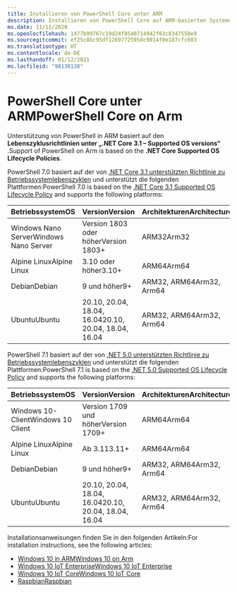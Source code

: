 ```yaml
---
title: Installieren von PowerShell Core unter ARM
description: Installieren von PowerShell Core auf ARM-basierten Systemen
ms.date: 11/11/2020
ms.openlocfilehash: 1477b99767c19d24f8540714942f63c8347550e9
ms.sourcegitcommit: ef25c8bc95df12697725958c9814f0e187cfc683
ms.translationtype: HT
ms.contentlocale: de-DE
ms.lasthandoff: 01/12/2021
ms.locfileid: "98130138"
---
```

# <a name="powershell-core-on-arm"></a><span data-ttu-id="a7459-103">PowerShell Core unter ARM</span><span class="sxs-lookup"><span data-stu-id="a7459-103">PowerShell Core on Arm</span></span>

<span data-ttu-id="a7459-104">Unterstützung von PowerShell in ARM basiert auf den **Lebenszyklusrichtlinien unter „.NET Core 3.1 – Supported OS versions“** .</span><span class="sxs-lookup"><span data-stu-id="a7459-104">Support of PowerShell on Arm is based on the **.NET Core Supported OS Lifecycle Policies**.</span></span>

<span data-ttu-id="a7459-105">PowerShell 7.0 basiert auf der von [.NET Core 3.1 unterstützten Richtlinie zu Betriebssystemlebenszyklen](https://github.com/dotnet/core/blob/master/release-notes/3.1/3.1-supported-os.md) und unterstützt die folgenden Plattformen:</span><span class="sxs-lookup"><span data-stu-id="a7459-105">PowerShell 7.0 is based on the [.NET Core 3.1 Supported OS Lifecycle Policy](https://github.com/dotnet/core/blob/master/release-notes/3.1/3.1-supported-os.md) and supports the following platforms:</span></span>

|         <span data-ttu-id="a7459-106">Betriebssystem</span><span class="sxs-lookup"><span data-stu-id="a7459-106">OS</span></span>          |          <span data-ttu-id="a7459-107">Version</span><span class="sxs-lookup"><span data-stu-id="a7459-107">Version</span></span>           | <span data-ttu-id="a7459-108">Architekturen</span><span class="sxs-lookup"><span data-stu-id="a7459-108">Architectures</span></span> |          <span data-ttu-id="a7459-109">Lebenszyklus</span><span class="sxs-lookup"><span data-stu-id="a7459-109">Lifecycle</span></span>           |
| ------------------- | -------------------------- | ------------- | ---------------------------- |
| <span data-ttu-id="a7459-110">Windows Nano Server</span><span class="sxs-lookup"><span data-stu-id="a7459-110">Windows Nano Server</span></span> | <span data-ttu-id="a7459-111">Version 1803 oder höher</span><span class="sxs-lookup"><span data-stu-id="a7459-111">Version 1803+</span></span>              | <span data-ttu-id="a7459-112">ARM32</span><span class="sxs-lookup"><span data-stu-id="a7459-112">Arm32</span></span>         | <span data-ttu-id="a7459-113">[Windows][Windows-lifecycle]</span><span class="sxs-lookup"><span data-stu-id="a7459-113">[Windows][Windows-lifecycle]</span></span> |
| <span data-ttu-id="a7459-114">Alpine Linux</span><span class="sxs-lookup"><span data-stu-id="a7459-114">Alpine Linux</span></span>        | <span data-ttu-id="a7459-115">3.10 oder höher</span><span class="sxs-lookup"><span data-stu-id="a7459-115">3.10+</span></span>                      | <span data-ttu-id="a7459-116">ARM64</span><span class="sxs-lookup"><span data-stu-id="a7459-116">Arm64</span></span>         | <span data-ttu-id="a7459-117">[Alpine][Alpine-lifecycle]</span><span class="sxs-lookup"><span data-stu-id="a7459-117">[Alpine][Alpine-lifecycle]</span></span>   |
| <span data-ttu-id="a7459-118">Debian</span><span class="sxs-lookup"><span data-stu-id="a7459-118">Debian</span></span>              | <span data-ttu-id="a7459-119">9 und höher</span><span class="sxs-lookup"><span data-stu-id="a7459-119">9+</span></span>                         | <span data-ttu-id="a7459-120">ARM32, ARM64</span><span class="sxs-lookup"><span data-stu-id="a7459-120">Arm32, Arm64</span></span>  | <span data-ttu-id="a7459-121">[Debian][Debian-lifecycle]</span><span class="sxs-lookup"><span data-stu-id="a7459-121">[Debian][Debian-lifecycle]</span></span>   |
| <span data-ttu-id="a7459-122">Ubuntu</span><span class="sxs-lookup"><span data-stu-id="a7459-122">Ubuntu</span></span>              | <span data-ttu-id="a7459-123">20.10, 20.04, 18.04, 16.04</span><span class="sxs-lookup"><span data-stu-id="a7459-123">20.10, 20.04, 18.04, 16.04</span></span> | <span data-ttu-id="a7459-124">ARM32, ARM64</span><span class="sxs-lookup"><span data-stu-id="a7459-124">Arm32, Arm64</span></span>  | <span data-ttu-id="a7459-125">[Ubuntu][Ubuntu-lifecycle]</span><span class="sxs-lookup"><span data-stu-id="a7459-125">[Ubuntu][Ubuntu-lifecycle]</span></span>   |

<span data-ttu-id="a7459-126">PowerShell 7.1 basiert auf der von [.NET 5.0 unterstützten Richtlinie zu Betriebssystemlebenszyklen](https://github.com/dotnet/core/blob/master/release-notes/5.0/5.0-supported-os.md) und unterstützt die folgenden Plattformen:</span><span class="sxs-lookup"><span data-stu-id="a7459-126">PowerShell 7.1 is based on the [.NET 5.0 Supported OS Lifecycle Policy](https://github.com/dotnet/core/blob/master/release-notes/5.0/5.0-supported-os.md) and supports the following platforms:</span></span>

|        <span data-ttu-id="a7459-127">Betriebssystem</span><span class="sxs-lookup"><span data-stu-id="a7459-127">OS</span></span>         |          <span data-ttu-id="a7459-128">Version</span><span class="sxs-lookup"><span data-stu-id="a7459-128">Version</span></span>           | <span data-ttu-id="a7459-129">Architekturen</span><span class="sxs-lookup"><span data-stu-id="a7459-129">Architectures</span></span> |          <span data-ttu-id="a7459-130">Lebenszyklus</span><span class="sxs-lookup"><span data-stu-id="a7459-130">Lifecycle</span></span>           |
| ----------------- | -------------------------- | ------------- | ---------------------------- |
| <span data-ttu-id="a7459-131">Windows 10-Client</span><span class="sxs-lookup"><span data-stu-id="a7459-131">Windows 10 Client</span></span> | <span data-ttu-id="a7459-132">Version 1709 und höher</span><span class="sxs-lookup"><span data-stu-id="a7459-132">Version 1709+</span></span>              | <span data-ttu-id="a7459-133">ARM64</span><span class="sxs-lookup"><span data-stu-id="a7459-133">Arm64</span></span>         | <span data-ttu-id="a7459-134">[Windows][Windows-lifecycle]</span><span class="sxs-lookup"><span data-stu-id="a7459-134">[Windows][Windows-lifecycle]</span></span> |
| <span data-ttu-id="a7459-135">Alpine Linux</span><span class="sxs-lookup"><span data-stu-id="a7459-135">Alpine Linux</span></span>      | <span data-ttu-id="a7459-136">Ab 3.11</span><span class="sxs-lookup"><span data-stu-id="a7459-136">3.11+</span></span>                      | <span data-ttu-id="a7459-137">ARM64</span><span class="sxs-lookup"><span data-stu-id="a7459-137">Arm64</span></span>         | <span data-ttu-id="a7459-138">[Alpine][Alpine-lifecycle]</span><span class="sxs-lookup"><span data-stu-id="a7459-138">[Alpine][Alpine-lifecycle]</span></span>   |
| <span data-ttu-id="a7459-139">Debian</span><span class="sxs-lookup"><span data-stu-id="a7459-139">Debian</span></span>            | <span data-ttu-id="a7459-140">9 und höher</span><span class="sxs-lookup"><span data-stu-id="a7459-140">9+</span></span>                         | <span data-ttu-id="a7459-141">ARM32, ARM64</span><span class="sxs-lookup"><span data-stu-id="a7459-141">Arm32, Arm64</span></span>  | <span data-ttu-id="a7459-142">[Debian][Debian-lifecycle]</span><span class="sxs-lookup"><span data-stu-id="a7459-142">[Debian][Debian-lifecycle]</span></span>   |
| <span data-ttu-id="a7459-143">Ubuntu</span><span class="sxs-lookup"><span data-stu-id="a7459-143">Ubuntu</span></span>            | <span data-ttu-id="a7459-144">20.10, 20.04, 18.04, 16.04</span><span class="sxs-lookup"><span data-stu-id="a7459-144">20.10, 20.04, 18.04, 16.04</span></span> | <span data-ttu-id="a7459-145">ARM32, ARM64</span><span class="sxs-lookup"><span data-stu-id="a7459-145">Arm32, Arm64</span></span>  | <span data-ttu-id="a7459-146">[Ubuntu][Ubuntu-lifecycle]</span><span class="sxs-lookup"><span data-stu-id="a7459-146">[Ubuntu][Ubuntu-lifecycle]</span></span>   |

[Windows-lifecycle]: https://support.microsoft.com/help/13853/windows-lifecycle-fact-sheet
[Alpine-lifecycle]: https://wiki.alpinelinux.org/wiki/Alpine_Linux:Releases
[Debian-lifecycle]: https://wiki.debian.org/DebianReleases
[Ubuntu-lifecycle]: https://wiki.ubuntu.com/Releases

<span data-ttu-id="a7459-147">Installationsanweisungen finden Sie in den folgenden Artikeln:</span><span class="sxs-lookup"><span data-stu-id="a7459-147">For installation instructions, see the following articles:</span></span>

- [<span data-ttu-id="a7459-148">Windows 10 in ARM</span><span class="sxs-lookup"><span data-stu-id="a7459-148">Windows 10 on Arm</span></span>](installing-powershell-core-on-windows.md#installing-the-zip-package)
- [<span data-ttu-id="a7459-149">Windows 10 IoT Enterprise</span><span class="sxs-lookup"><span data-stu-id="a7459-149">Windows 10 IoT Enterprise</span></span>](installing-powershell-core-on-windows.md#deploying-on-windows-10-iot-enterprise)
- [<span data-ttu-id="a7459-150">Windows 10 IoT Core</span><span class="sxs-lookup"><span data-stu-id="a7459-150">Windows 10 IoT Core</span></span>](installing-powershell-core-on-windows.md#deploying-on-windows-10-iot-core)
- [<span data-ttu-id="a7459-151">Raspbian</span><span class="sxs-lookup"><span data-stu-id="a7459-151">Raspbian</span></span>](installing-powershell-core-on-linux.md#raspbian)
